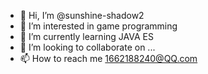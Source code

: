 - 👋 Hi, I’m @sunshine-shadow2
- 👀 I’m interested in game programming
- 🌱 I’m currently learning JAVA ES
- 💞️ I’m looking to collaborate on ...
- 📫 How to reach me 1662188240@QQ.com
<!---
sunshine-shadow2/sunshine-shadow2 is a ✨ special ✨ repository because its `README.md` (this file) appears on your GitHub profile.
You can click the Preview link to take a look at your changes.
--->
